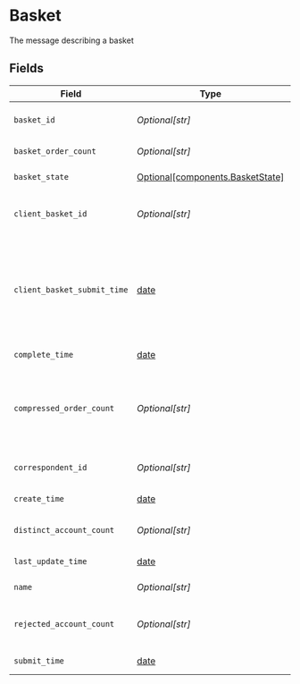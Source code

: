 # Basket

The message describing a basket


## Fields

| Field                                                                                                                                                                      | Type                                                                                                                                                                       | Required                                                                                                                                                                   | Description                                                                                                                                                                | Example                                                                                                                                                                    |
| -------------------------------------------------------------------------------------------------------------------------------------------------------------------------- | -------------------------------------------------------------------------------------------------------------------------------------------------------------------------- | -------------------------------------------------------------------------------------------------------------------------------------------------------------------------- | -------------------------------------------------------------------------------------------------------------------------------------------------------------------------- | -------------------------------------------------------------------------------------------------------------------------------------------------------------------------- |
| `basket_id`                                                                                                                                                                | *Optional[str]*                                                                                                                                                            | :heavy_minus_sign:                                                                                                                                                         | System generated unique id for the basket                                                                                                                                  | fffd326-72fa-4d2b-bd1f-45384fe5d521                                                                                                                                        |
| `basket_order_count`                                                                                                                                                       | *Optional[str]*                                                                                                                                                            | :heavy_minus_sign:                                                                                                                                                         | Number of orders in the basket                                                                                                                                             | 30000                                                                                                                                                                      |
| `basket_state`                                                                                                                                                             | [Optional[components.BasketState]](../../models/components/basketstate.md)                                                                                                 | :heavy_minus_sign:                                                                                                                                                         | The processing status of the basket                                                                                                                                        | SUBMITTED                                                                                                                                                                  |
| `client_basket_id`                                                                                                                                                         | *Optional[str]*                                                                                                                                                            | :heavy_minus_sign:                                                                                                                                                         | User-supplied unique basket ID. Cannot be more than 40 characters long.                                                                                                    | 39347a0d-860b-48e8-a04d-511133f057e3                                                                                                                                       |
| `client_basket_submit_time`                                                                                                                                                | [date](https://docs.python.org/3/library/datetime.html#date-objects)                                                                                                       | :heavy_minus_sign:                                                                                                                                                         | Time the basket submission request was sent by the client. This is a situationally optional field that reflects the value provided by the user in the SubmitBasketRequest. | 2006-01-02T15:04:05Z07:00                                                                                                                                                  |
| `complete_time`                                                                                                                                                            | [date](https://docs.python.org/3/library/datetime.html#date-objects)                                                                                                       | :heavy_minus_sign:                                                                                                                                                         | Time the basket was completed                                                                                                                                              | 2023-09-21 16:55:27.58 +0000 UTC                                                                                                                                           |
| `compressed_order_count`                                                                                                                                                   | *Optional[str]*                                                                                                                                                            | :heavy_minus_sign:                                                                                                                                                         | Number of compressed orders in the basket that will go to market. This number is calculated after basket submission.                                                       | 35                                                                                                                                                                         |
| `correspondent_id`                                                                                                                                                         | *Optional[str]*                                                                                                                                                            | :heavy_minus_sign:                                                                                                                                                         | The unique id for the correspondent for the basket                                                                                                                         | 01HPMZZM6RKMVZA1JQ63RQKJRP                                                                                                                                                 |
| `create_time`                                                                                                                                                              | [date](https://docs.python.org/3/library/datetime.html#date-objects)                                                                                                       | :heavy_minus_sign:                                                                                                                                                         | Time of the basket creation                                                                                                                                                | 2023-09-21 16:55:27.58 +0000 UTC                                                                                                                                           |
| `distinct_account_count`                                                                                                                                                   | *Optional[str]*                                                                                                                                                            | :heavy_minus_sign:                                                                                                                                                         | Number of distinct accounts in the basket.                                                                                                                                 | 500                                                                                                                                                                        |
| `last_update_time`                                                                                                                                                         | [date](https://docs.python.org/3/library/datetime.html#date-objects)                                                                                                       | :heavy_minus_sign:                                                                                                                                                         | Time of the last basket update                                                                                                                                             | 2023-09-21 16:55:27.58 +0000 UTC                                                                                                                                           |
| `name`                                                                                                                                                                     | *Optional[str]*                                                                                                                                                            | :heavy_minus_sign:                                                                                                                                                         | System generated name of the basket                                                                                                                                        | correspondents/01HPMZZM6RKMVZA1JQ63RQKJRP/baskets/fffd326-72fa-4d2b-bd1f-45384fe5d521                                                                                      |
| `rejected_account_count`                                                                                                                                                   | *Optional[str]*                                                                                                                                                            | :heavy_minus_sign:                                                                                                                                                         | Number of accounts that did not pass risk checks and their orders were rejected.                                                                                           | 2                                                                                                                                                                          |
| `submit_time`                                                                                                                                                              | [date](https://docs.python.org/3/library/datetime.html#date-objects)                                                                                                       | :heavy_minus_sign:                                                                                                                                                         | Time the basket was submitted                                                                                                                                              | 2023-09-21 16:55:27.58 +0000 UTC                                                                                                                                           |